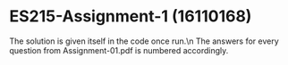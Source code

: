 # ES215-Assignment-1 (16110168)
The solution is given itself in the code once run.\n 
The answers for every question from Assignment-01.pdf is numbered accordingly.
